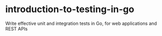 # introduction-to-testing-in-go
Write effective unit and integration tests in Go, for web applications and REST APIs
